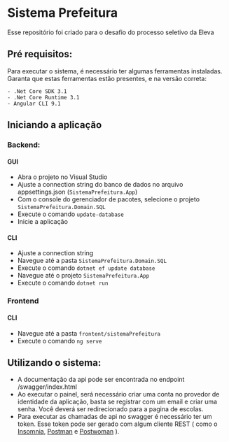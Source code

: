 # Sistema Prefeitura

Esse repositório foi criado para o desafio do processo seletivo da Eleva

## Pré requisitos:

Para executar o sistema, é necessário ter algumas ferramentas instaladas. 
Garanta que estas ferramentas estão presentes, e na versão correta:

	- .Net Core SDK 3.1
	- .Net Core Runtime 3.1
	- Angular CLI 9.1	

## Iniciando a  aplicação

### Backend: 
#### GUI
- Abra o projeto no Visual Studio
- Ajuste a connection string do banco de dados no arquivo appsettings.json (```SistemaPrefeitura.App```)
- Com o console do gerenciador de pacotes, selecione o projeto  ```SistemaPrefeitura.Domain.SQL```
- Execute o comando ```update-database```
- Inicie a aplicação

#### CLI
- Ajuste a connection string
- Navegue até a pasta ```SistemaPrefeitura.Domain.SQL```
- Execute o comando ```dotnet ef update database```
- Navegue até o projeto ```SistemaPrefeitura.App```
- Execute o comando ```dotnet run```


### Frontend

#### CLI
- Navegue até a pasta ```frontent/sistemaPrefeitura```
- Execute o comando ```ng serve```

##  Utilizando o sistema:
- A documentação da api pode ser encontrada no endpoint /swagger/index.html
- Ao executar o painel, será necessário criar uma conta no provedor de identidade da aplicação, basta se registrar com um email e criar uma senha. Você deverá ser redirecionado para a pagina de escolas.
- Para executar as chamadas de api no swagger é necessário ter um token. Esse token pode ser gerado com algum cliente REST ( como o [Insomnia](https://insomnia.rest/), [Postman](https://www.postman.com/) e [Postwoman](https://postwoman.io/) ).

